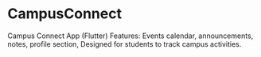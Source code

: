 # CampusConnect
Campus Connect App (Flutter)  Features: Events calendar, announcements, notes, profile section, Designed for students to track campus activities.
